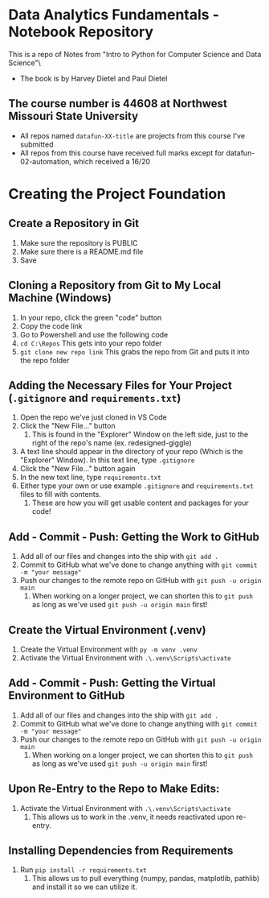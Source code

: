 # Data Analytics Fundamentals - Notebook Repository
This is a repo of Notes from "Intro to Python for Computer Science and Data Science"\
- The book is by Harvey Dietel and Paul Dietel
## The course number is 44608 at Northwest Missouri State University
- All repos named `datafun-XX-title` are projects from this course I've submitted
- All repos from this course have received full marks except for datafun-02-automation, which received a 16/20

# Creating the Project Foundation

## Create a Repository in Git
1. Make sure the repository is PUBLIC
2. Make sure there is a README.md file
3. Save

## Cloning a Repository from Git to My Local Machine (Windows)
1. In your repo, click the green "code" button
2. Copy the code link
3. Go to Powershell and use the following code
4. `cd C:\Repos` This gets into your repo folder
5. `git clone new repo link` This grabs the repo from Git and puts it into the repo folder

## Adding the Necessary Files for Your Project (`.gitignore` and `requirements.txt`)
1. Open the repo we've just cloned in VS Code
2. Click the "New File..." button
   1. This is found in the "Explorer" Window on the left side, just to the right of the repo's name (ex. redesigned-giggle)
3. A text line should appear in the directory of your repo (Which is the "Explorer" Window). In this text line, type `.gitignore`
4. Click the "New File..." button again
5. In the new text line, type `requirements.txt`
6. Either type your own or use example `.gitignore` and `requirements.txt` files to fill with contents. 
   1. These are how you will get usable content and packages for your code!

## Add - Commit - Push: Getting the Work to GitHub
1. Add all of our files and changes into the ship with `git add .`
2. Commit to GitHub what we've done to change anything with `git commit -m "your message"`
3. Push our changes to the remote repo on GitHub with `git push -u origin main`
   1. When working on a longer project, we can shorten this to `git push` as long as we've used `git push -u origin main` first!

## Create the Virtual Environment (.venv)
1. Create the Virtual Environment with `py -m venv .venv`
2. Activate the Virtual Environment with `.\.venv\Scripts\activate`

## Add - Commit - Push: Getting the Virtual Environment to GitHub
1. Add all of our files and changes into the ship with `git add .`
2. Commit to GitHub what we've done to change anything with `git commit -m "your message"`
3. Push our changes to the remote repo on GitHub with `git push -u origin main`
   1. When working on a longer project, we can shorten this to `git push` as long as we've used `git push -u origin main` first!

## Upon Re-Entry to the Repo to Make Edits:
1. Activate the Virtual Environment with `.\.venv\Scripts\activate`
   1. This allows us to work in the .venv, it needs reactivated upon re-entry.

## Installing Dependencies from Requirements
1. Run `pip install -r requirements.txt`
   1. This allows us to pull everything (numpy, pandas, matplotlib, pathlib) and install it so we can utilize it.
